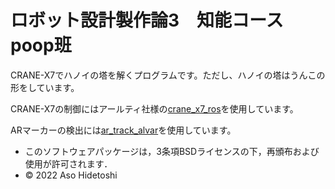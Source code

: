 # ロボット設計製作論3　知能コース poop班

CRANE-X7でハノイの塔を解くプログラムです。ただし、ハノイの塔はうんこの形をしています。


CRANE-X7の制御にはアールティ社様の[crane_x7_ros](https://github.com/rt-net/crane_x7_ros)を使用しています。

ARマーカーの検出には[ar_track_alvar](https://github.com/ros-perception/ar_track_alvar)を使用しています。

- このソフトウェアパッケージは，3条項BSDライセンスの下，再頒布および使用が許可されます．
- © 2022 Aso Hidetoshi

